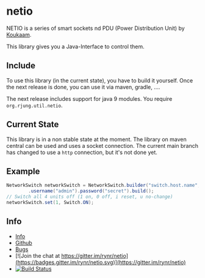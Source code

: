 netio
=====

NETIO is a series of smart sockets nd PDU (Power Distribution Unit) by
[Koukaam](http://www.koukaam.se/kkm/index.php).

This library gives you a Java-Interface to control them.

Include
-------

To use this library (in the current state), you have to build it yourself. Once
the next release is done, you can use it via maven, gradle, ….

The next release includes support for java 9 modules. You require
`org.rjung.util.netio`.

Current State
-------------

This library is in a non stable state at the moment. The library on maven
central can be used and uses a socket connection. The current main branch has
changed to use a `http` connection, but it's not done yet.

Example
-------

```java
NetworkSwitch networkSwitch = NetworkSwitch.builder("switch.host.name", 2345)
        .username("admin").password("secret").build();
// Switch all 4 units off (1 on, 0 off, i reset, u no-change)
networkSwitch.set(1, Switch.ON);
```

Info
----

 - [Info](https://rynr.github.io/netio/)
 - [Github](https://github.com/rynr/netio)
 - [Bugs](https://github.com/rynr/netio/issues)
 - [![Join the chat at https://gitter.im/rynr/netio](https://badges.gitter.im/rynr/netio.svg)](https://gitter.im/rynr/netio)
 - [![Build Status](https://github.com/rynr/netio/actions/workflows/maven.yml/badge.svg?branch=master)](https://travis-ci.org/rynr/netio)

